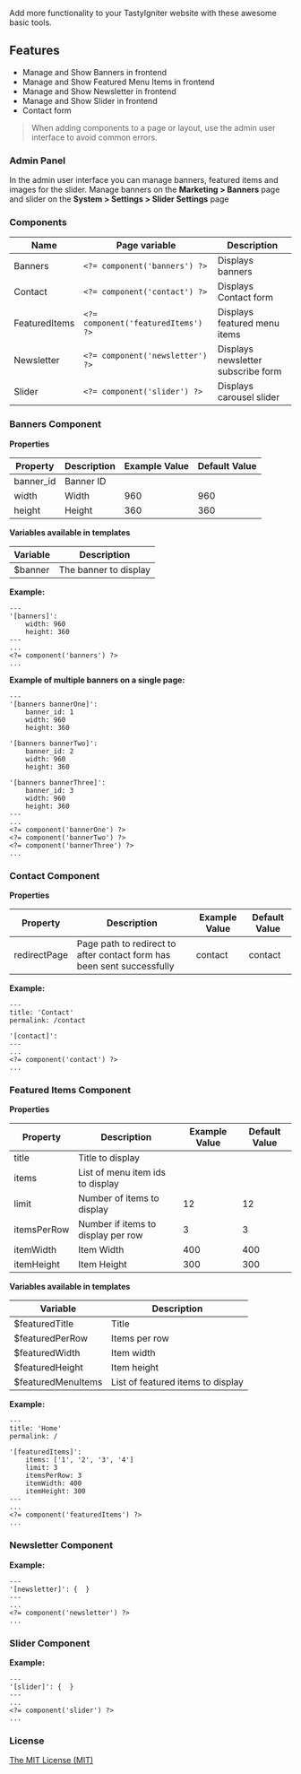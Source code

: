 Add more functionality to your TastyIgniter website with these awesome basic tools.

## Features
- Manage and Show Banners in frontend
- Manage and Show Featured Menu Items in frontend
- Manage and Show Newsletter in frontend
- Manage and Show Slider in frontend
- Contact form

> When adding components to a page or layout, use the admin user interface to avoid common errors.

### Admin Panel

In the admin user interface you can manage banners, featured items and images for the slider. 
Manage banners on the **Marketing > Banners** page and slider on the **System > Settings > Slider Settings** page

### Components

| Name     | Page variable                | Description                                      |
| -------- | ---------------------------- | ------------------------------------------------ |
| Banners  | `<?= component('banners') ?>` | Displays banners |
| Contact | `<?= component('contact') ?>` | Displays Contact form              |
| FeaturedItems | `<?= component('featuredItems') ?>` | Displays featured menu items               |
| Newsletter | `<?= component('newsletter') ?>` | Displays newsletter subscribe form               |
| Slider | `<?= component('slider') ?>` | Displays carousel slider              |

### Banners Component

**Properties**

| Property                 | Description              | Example Value | Default Value |
| ------------------------ | ------------------------ | ------------- | ------------- |
| banner_id                 | Banner ID          |        |         |
| width                     | Width            | 960        | 960         |
| height                     | Height            | 360        | 360         |

**Variables available in templates**

| Variable                  | Description                                                  |
| ------------------------- | ------------------------------------------------------------ |
| $banner | The banner to display                                         |

**Example:**

```
---
'[banners]':
    width: 960
    height: 360
---
...
<?= component('banners') ?>
...
```

**Example of multiple banners on a single page:**

```
---
'[banners bannerOne]':
    banner_id: 1
    width: 960
    height: 360

'[banners bannerTwo]':
    banner_id: 2
    width: 960
    height: 360

'[banners bannerThree]':
    banner_id: 3
    width: 960
    height: 360
---
...
<?= component('bannerOne') ?>
<?= component('bannerTwo') ?>
<?= component('bannerThree') ?>
...
```

### Contact Component

**Properties**

| Property                 | Description              | Example Value | Default Value |
| ------------------------ | ------------------------ | ------------- | ------------- |
| redirectPage                 | Page path to redirect to after contact form has been sent successfully     |   contact     |   contact      |

**Example:**

```
---
title: 'Contact'
permalink: /contact

'[contact]':
---
...
<?= component('contact') ?>
...
```

### Featured Items Component

**Properties**

| Property                 | Description              | Example Value | Default Value |
| ------------------------ | ------------------------ | ------------- | ------------- |
| title                 | Title to display          |        |         |
| items                 | List of menu item ids to display |        |         |
| limit                     | Number of items to display            | 12        | 12         |
| itemsPerRow                     | Number if items to display per row            | 3        | 3         |
| itemWidth                     | Item Width            | 400        | 400         |
| itemHeight                     | Item Height            | 300        | 300         |

**Variables available in templates**

| Variable                  | Description                                                  |
| ------------------------- | ------------------------------------------------------------ |
| $featuredTitle | Title                                               |
| $featuredPerRow | Items per row                                               |
| $featuredWidth | Item width                                              |
| $featuredHeight | Item height                                                 |
| $featuredMenuItems | List of featured items to display                                   |

**Example:**

```
---
title: 'Home'
permalink: /

'[featuredItems]':
    items: ['1', '2', '3', '4']
    limit: 3
    itemsPerRow: 3
    itemWidth: 400
    itemHeight: 300
---
...
<?= component('featuredItems') ?>
...
```

### Newsletter Component

**Example:**

```
---
'[newsletter]': {  }
---
...
<?= component('newsletter') ?>
...
```

### Slider Component

**Example:**

```
---
'[slider]': {  }
---
...
<?= component('slider') ?>
...
```

### License
[The MIT License (MIT)](https://tastyigniter.com/licence/)